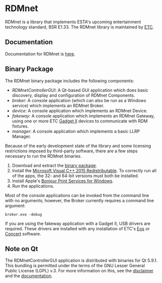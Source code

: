 # RDMnet

RDMnet is a library that implements ESTA's upcoming entertainment technology
standard, BSR E1.33. The RDMnet library is maintained by
[ETC](http://www.etcconnect.com).

## Documentation

Documentation for RDMnet is <a href="docs/index.html">here</a>.

## Binary Package

The RDMnet binary package includes the following components:
* *RDMnetControllerGUI*: A Qt-based GUI application which does basic discovery,
  display and configuration of RDMnet Components.
* *broker*: A console application (which can also be run as a Windows service)
  which implements an RDMnet Broker.
* *device*: A console application which implements an RDMnet Device.
* *fakeway*: A console application which implements an RDMnet Gateway, using
  one or more ETC [Gadget II](https://www.etcconnect.com/Products/Networking/Gadget-II/Features.aspx)
  devices to communicate with RDM fixtures.
* *manager*: A console application which implements a basic LLRP Manager.

Because of the early development state of the library and some licensing
restrictions imposed by third-party software, there are a few steps necessary
to run the RDMnet binaries.

1. Download and extract the [binary package](https://github.com/ETCLabs/RDMnet/releases/download/v0.1.0.2/rdmnet_bin_package.zip).
2. Install the [Microsoft Visual C++ 2015 Redistributable](https://www.microsoft.com/en-us/download/details.aspx?id=52685).
   To correctly run all of the apps, the 32- and 64-bit versions must both be installed.
3. Install Apple's [Bonjour Print Services for Windows](https://support.apple.com/kb/dl999?locale=en_US).
4. Run the applications.

Most of the console applications can be invoked from the command line with no
arguments; however, the Broker currently requires a command line argument:
```
broker.exe -debug
```

If you are using the fakeway application with a Gadget II, USB drivers are
required. These drivers are installed with any installation of ETC's
[Eos](https://www.etcconnect.com/Products/Consoles/Eos-Family/)
or [Concert](https://www.etcconnect.com/Products/Networking/Software/Software.aspx)
software.

## Note on Qt

The RDMnetControllerGUI application is distributed with binaries for Qt 5.9.1.
This bundling is permitted under the terms of the GNU Lesser General Public
License (LGPL) v.3. For more information on this, see the
[disclaimer](https://github.com/ETCLabs/RDMnet/blob/master/ThirdPartySoftware.txt)
and the <a href="docs/index.html">documentation</a>.

